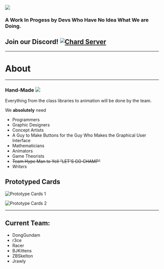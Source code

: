 ![](https://docs.google.com/drawings/d/e/2PACX-1vRdi5OTdEpOXk6w-jRzViC1hIeFSW-7BZ2C87ahU4XWQJN_T7c-TtgmZCatfmHln2uI4zTVDMC_NcBh/pub?w=307&h=107)

### A Work In Progess by Devs Who Have No Idea What We are Doing.

## Join our Discord! [![Chard Server](https://docs.google.com/drawings/d/e/2PACX-1vQsRXKLamBrlnxrageQ725ldWtwu2ZeArYsMkA5KN-MKAkj2t96SHaILkrO-Jo3_6KCbLBynLOMz6DK/pub?w=56&h=56)](https://discord.gg/wdpZCRw) 

---

# About

---

### Hand-Made ![](https://docs.google.com/drawings/d/e/2PACX-1vSbQuf4syuvDRSucI15IMcUP-VoPRBcuH8zEZNxRBDglmCAbyMCtbN3I6_28gK8-rkE-hKfsz3P-oz9/pub?w=50&h=50)

Everything from the class libraries to animation will be done by the team.

We __absolutely__ need 

- Programmers
- Graphic Designers
- Concept Artists
- A Guy to Make Buttons for the Guy Who Makes the Graphical User Interface 
- Mathematicians
- Animators
- Game Theorists
- ~~Team Hype Man to Yell "LET'S GO CHAMP"~~
- *Writers*

## Prototyped Cards

![Prototype Cards 1](https://docs.google.com/drawings/d/e/2PACX-1vRNZsbN2Ev4ZqPi_J2PKVV5JPQ18q_qVFdOoPvaJIhY3g19vfLWx5LVa6f_zhdJeb3Zhk7jN53yxVtE/pub?w=649&h=307)

![Prototype Cards 2](https://docs.google.com/drawings/d/e/2PACX-1vRIsKlxMk8B6p1f-ThjlZuTmtrKicYT4vwDCbdVuzPMklVn1W51ovD6vz3e7MS732X_5LAywadLktP1/pub?w=649&h=307)

---

## Current Team:
- DongGundam
- r3ce
- Racer
- BJKittens
- ZBSkelton
- Jrawly
